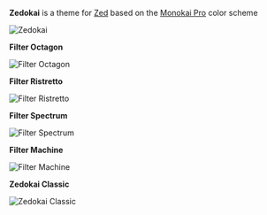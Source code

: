 **Zedokai** is a theme for [Zed](https://zed.dev) based on the [Monokai Pro](https://monokai.pro) color scheme

![Zedokai](https://github.com/slymax/zed-themes/blob/main/screenshots/zedokai.png?raw=true)

**Filter Octagon**

![Filter Octagon](https://github.com/slymax/zed-themes/blob/main/screenshots/octagon.png?raw=true)

**Filter Ristretto**

![Filter Ristretto](https://github.com/slymax/zed-themes/blob/main/screenshots/ristretto.png?raw=true)

**Filter Spectrum**

![Filter Spectrum](https://github.com/slymax/zed-themes/blob/main/screenshots/spectrum.png?raw=true)

**Filter Machine**

![Filter Machine](https://github.com/slymax/zed-themes/blob/main/screenshots/machine.png?raw=true)

**Zedokai Classic**

![Zedokai Classic](https://github.com/slymax/zed-themes/blob/main/screenshots/classic.png)
